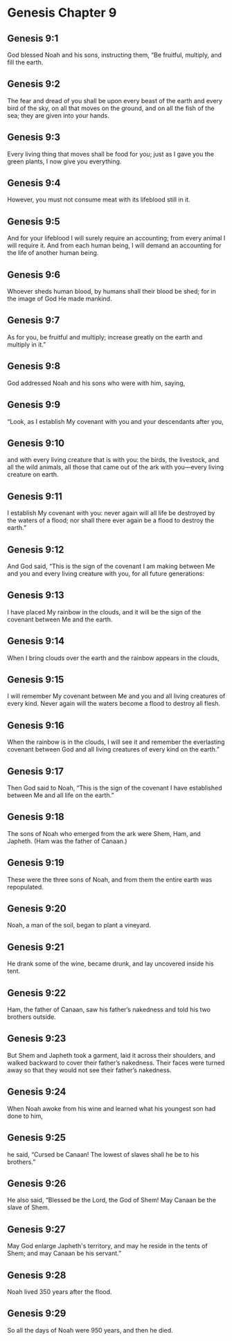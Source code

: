# Genesis Chapter 9

## Genesis 9:1

God blessed Noah and his sons, instructing them, “Be fruitful, multiply, and fill the earth.

## Genesis 9:2

The fear and dread of you shall be upon every beast of the earth and every bird of the sky, on all that moves on the ground, and on all the fish of the sea; they are given into your hands.

## Genesis 9:3

Every living thing that moves shall be food for you; just as I gave you the green plants, I now give you everything.

## Genesis 9:4

However, you must not consume meat with its lifeblood still in it.

## Genesis 9:5

And for your lifeblood I will surely require an accounting; from every animal I will require it. And from each human being, I will demand an accounting for the life of another human being.

## Genesis 9:6

Whoever sheds human blood, by humans shall their blood be shed; for in the image of God He made mankind.

## Genesis 9:7

As for you, be fruitful and multiply; increase greatly on the earth and multiply in it.”

## Genesis 9:8

God addressed Noah and his sons who were with him, saying,

## Genesis 9:9

“Look, as I establish My covenant with you and your descendants after you,

## Genesis 9:10

and with every living creature that is with you: the birds, the livestock, and all the wild animals, all those that came out of the ark with you—every living creature on earth.

## Genesis 9:11

I establish My covenant with you: never again will all life be destroyed by the waters of a flood; nor shall there ever again be a flood to destroy the earth.”

## Genesis 9:12

And God said, “This is the sign of the covenant I am making between Me and you and every living creature with you, for all future generations:

## Genesis 9:13

I have placed My rainbow in the clouds, and it will be the sign of the covenant between Me and the earth.

## Genesis 9:14

When I bring clouds over the earth and the rainbow appears in the clouds,

## Genesis 9:15

I will remember My covenant between Me and you and all living creatures of every kind. Never again will the waters become a flood to destroy all flesh.

## Genesis 9:16

When the rainbow is in the clouds, I will see it and remember the everlasting covenant between God and all living creatures of every kind on the earth.”

## Genesis 9:17

Then God said to Noah, “This is the sign of the covenant I have established between Me and all life on the earth.”

## Genesis 9:18

The sons of Noah who emerged from the ark were Shem, Ham, and Japheth. (Ham was the father of Canaan.)

## Genesis 9:19

These were the three sons of Noah, and from them the entire earth was repopulated.

## Genesis 9:20

Noah, a man of the soil, began to plant a vineyard.

## Genesis 9:21

He drank some of the wine, became drunk, and lay uncovered inside his tent.

## Genesis 9:22

Ham, the father of Canaan, saw his father’s nakedness and told his two brothers outside.

## Genesis 9:23

But Shem and Japheth took a garment, laid it across their shoulders, and walked backward to cover their father’s nakedness. Their faces were turned away so that they would not see their father’s nakedness.

## Genesis 9:24

When Noah awoke from his wine and learned what his youngest son had done to him,

## Genesis 9:25

he said, “Cursed be Canaan! The lowest of slaves shall he be to his brothers.”

## Genesis 9:26

He also said, “Blessed be the Lord, the God of Shem! May Canaan be the slave of Shem.

## Genesis 9:27

May God enlarge Japheth's territory, and may he reside in the tents of Shem; and may Canaan be his servant.”

## Genesis 9:28

Noah lived 350 years after the flood.

## Genesis 9:29

So all the days of Noah were 950 years, and then he died.
